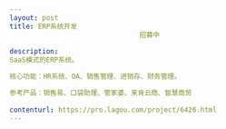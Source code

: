 ```yaml
---                
layout: post       
title: ERP系统开发
                                招募中
           
description: 
SaaS模式的ERP系统。

核心功能：HR系统、OA、销售管理、进销存、财务管理。

参考产品：销售易、口袋助理、管家婆、来肯云商、智慧商贸
     
contenturl: https://pro.lagou.com/project/6426.html      
---                 
```

